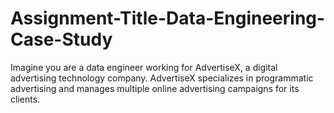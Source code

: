 # Assignment-Title-Data-Engineering-Case-Study
Imagine you are a data engineer working for AdvertiseX, a digital advertising technology company. AdvertiseX specializes in programmatic advertising and manages multiple online advertising campaigns for its clients. 
